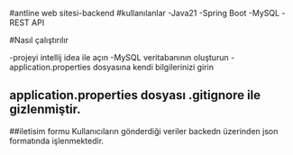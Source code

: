 #antline web sitesi-backend
#kullanılanlar
-Java21
-Spring Boot
-MySQL
-REST API

#Nasıl çalıştırılır

-projeyi intellij idea ile açın
-MySQL veritabanının oluşturun
-application.properties dosyasına kendi bilgilerinizi girin

## application.properties dosyası .gitignore ile gizlenmiştir.

##iletisim formu
Kullanıcıların gönderdiği veriler backedn üzerinden json formatında işlenmektedir.

